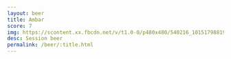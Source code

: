 ```yaml
---
layout: beer
title: Ambar
score: 7
img: https://scontent.xx.fbcdn.net/v/t1.0-0/p480x480/540216_10151798819258745_1593913527_n.jpg?oh=8884bbb545c93de4bebe06952134bec8&oe=5885D984
desc: Session beer
permalink: /beer/:title.html
---
```

